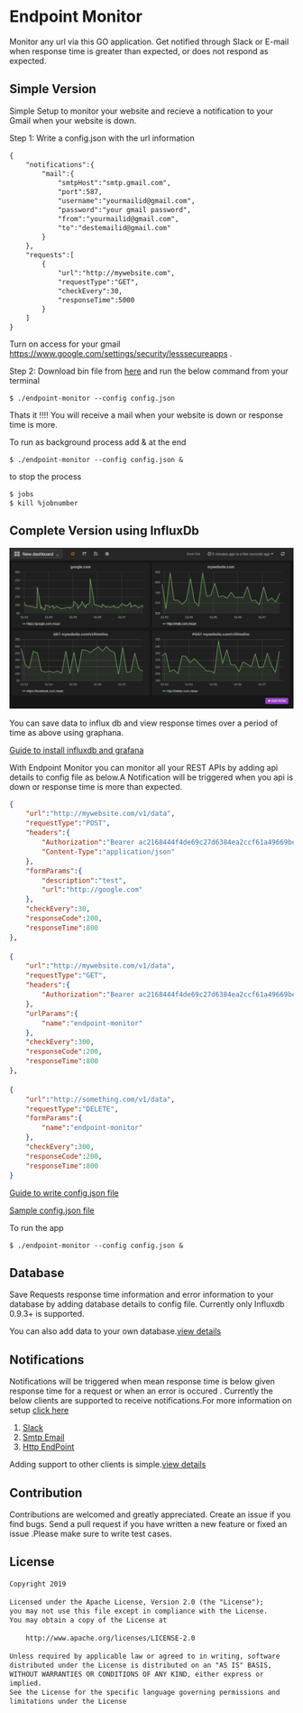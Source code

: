 # Endpoint Monitor

Monitor any url via this GO application. Get notified through Slack or E-mail when response time is greater than expected, or does not respond as expected.


## Simple Version

Simple Setup to monitor your website and recieve a notification to your Gmail when your website is down.

Step 1: Write a config.json with the url information 
```
{
	"notifications":{
		"mail":{
			"smtpHost":"smtp.gmail.com",
			"port":587,
			"username":"yourmailid@gmail.com",
			"password":"your gmail password",
			"from":"yourmailid@gmail.com",
			"to":"destemailid@gmail.com"
		}
	},
	"requests":[
		{
			"url":"http://mywebsite.com",
			"requestType":"GET",
			"checkEvery":30,	
			"responseTime":5000
		}
	]
}
```
Turn on access for your gmail https://www.google.com/settings/security/lesssecureapps .

Step 2: Download bin file from [here](https://github.com/patdaman/endpoint-monitor/releases/) and run the below command from your terminal
```
$ ./endpoint-monitor --config config.json
```
Thats it !!!! You will receive a mail when your website is down or response time is more.

To run as background process add & at the end

```
$ ./endpoint-monitor --config config.json &	
```
to stop the process 
```
$ jobs
$ kill %jobnumber
```

## Complete Version using InfluxDb

![alt text](https://github.com/patdaman/endpoint-monitor/raw/master/screenshots/graphana.png "Graphana Screenshot")

You can save data to influx db and view response times over a period of time as above using graphana.

[Guide to install influxdb and grafana](https://github.com/patdaman/endpoint-monitor/blob/master/Config.md#database) 

With Endpoint Monitor you can monitor all your REST APIs by adding api details to config file as below.A Notification will be triggered when you api is down or response time is more than expected.

```json
{
	"url":"http://mywebsite.com/v1/data",
	"requestType":"POST",
	"headers":{
		"Authorization":"Bearer ac2168444f4de69c27d6384ea2ccf61a49669be5a2fb037ccc1f",
		"Content-Type":"application/json"
	},
	"formParams":{
		"description":"test",
		"url":"http://google.com"
	},
	"checkEvery":30,
	"responseCode":200,		
	"responseTime":800
},

{
	"url":"http://mywebsite.com/v1/data",
	"requestType":"GET",
	"headers":{
		"Authorization":"Bearer ac2168444f4de69c27d6384ea2ccf61a49669be5a2fb037ccc1f",		
	},
	"urlParams":{
		"name":"endpoint-monitor"
	},
	"checkEvery":300,
	"responseCode":200,		
	"responseTime":800
},

{
	"url":"http://something.com/v1/data",
	"requestType":"DELETE",
	"formParams":{
		"name":"endpoint-monitor"
	},
	"checkEvery":300,
	"responseCode":200,		
	"responseTime":800
}

```
[Guide to write config.json file](https://github.com/patdaman/endpoint-monitor/blob/master/Config.md#writing-a-config-file)

[Sample config.json file](https://github.com/patdaman/endpoint-monitor/blob/master/sample_config.json)

To run the app

```
$ ./endpoint-monitor --config config.json &
```

## Database

Save Requests response time information and error information to your database by adding database details to config file. Currently only Influxdb 0.9.3+ is supported.

You can also add data to your own database.[view details](https://github.com/patdaman/endpoint-monitor/blob/master/Config.md#save-data-to-any-other-database)

## Notifications

Notifications will be triggered when mean response time is below given response time for a request or when an error is occured . Currently the below clients are supported to receive notifications.For more information on setup [click here](https://github.com/patdaman/endpoint-monitor/blob/master/Config.md#notifications)

1. [Slack](https://github.com/patdaman/endpoint-monitor/blob/master/Config.md#slack)
2. [Smtp Email](https://github.com/patdaman/endpoint-monitor/blob/master/Config.md#e-mail)
4. [Http EndPoint](https://github.com/patdaman/endpoint-monitor/blob/master/Config.md#http-endpoint)

Adding support to other clients is simple.[view details](https://github.com/patdaman/endpoint-monitor/blob/master/Config.md#write-your-own-notification-client)

## Contribution

Contributions are welcomed and greatly appreciated. Create an issue if you find bugs.
Send a pull request if you have written a new feature or fixed an issue .Please make sure to write test cases.

## License
```
Copyright 2019

Licensed under the Apache License, Version 2.0 (the "License");
you may not use this file except in compliance with the License.
You may obtain a copy of the License at

    http://www.apache.org/licenses/LICENSE-2.0

Unless required by applicable law or agreed to in writing, software
distributed under the License is distributed on an "AS IS" BASIS,
WITHOUT WARRANTIES OR CONDITIONS OF ANY KIND, either express or implied.
See the License for the specific language governing permissions and
limitations under the License
```
